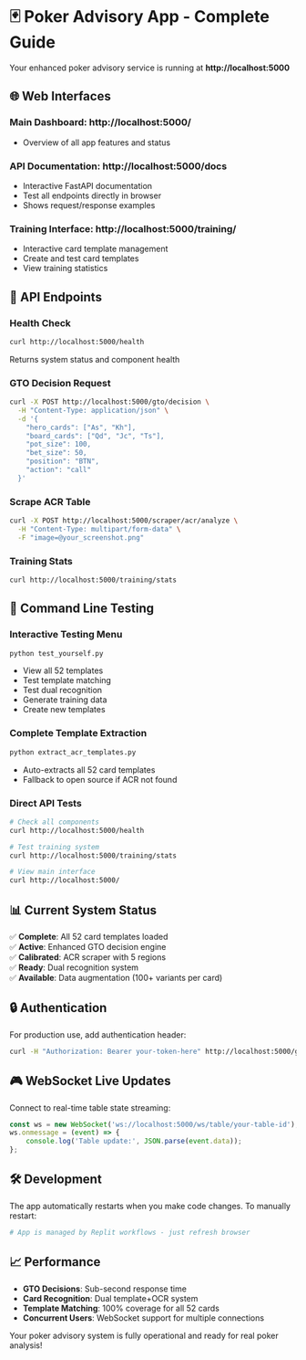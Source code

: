 # 🃏 Poker Advisory App - Complete Guide

Your enhanced poker advisory service is running at **http://localhost:5000**

## 🌐 **Web Interfaces**

### **Main Dashboard**: http://localhost:5000/
- Overview of all app features and status

### **API Documentation**: http://localhost:5000/docs
- Interactive FastAPI documentation
- Test all endpoints directly in browser
- Shows request/response examples

### **Training Interface**: http://localhost:5000/training/
- Interactive card template management
- Create and test card templates
- View training statistics

## 🔧 **API Endpoints**

### **Health Check**
```bash
curl http://localhost:5000/health
```
Returns system status and component health

### **GTO Decision Request**
```bash
curl -X POST http://localhost:5000/gto/decision \
  -H "Content-Type: application/json" \
  -d '{
    "hero_cards": ["As", "Kh"],
    "board_cards": ["Qd", "Jc", "Ts"],
    "pot_size": 100,
    "bet_size": 50,
    "position": "BTN",
    "action": "call"
  }'
```

### **Scrape ACR Table**
```bash
curl -X POST http://localhost:5000/scraper/acr/analyze \
  -H "Content-Type: multipart/form-data" \
  -F "image=@your_screenshot.png"
```

### **Training Stats**
```bash
curl http://localhost:5000/training/stats
```

## 🎯 **Command Line Testing**

### **Interactive Testing Menu**
```bash
python test_yourself.py
```
- View all 52 templates
- Test template matching
- Test dual recognition
- Generate training data
- Create new templates

### **Complete Template Extraction**
```bash
python extract_acr_templates.py
```
- Auto-extracts all 52 card templates
- Fallback to open source if ACR not found

### **Direct API Tests**
```bash
# Check all components
curl http://localhost:5000/health

# Test training system
curl http://localhost:5000/training/stats

# View main interface
curl http://localhost:5000/
```

## 📊 **Current System Status**

✅ **Complete**: All 52 card templates loaded  
✅ **Active**: Enhanced GTO decision engine  
✅ **Calibrated**: ACR scraper with 5 regions  
✅ **Ready**: Dual recognition system  
✅ **Available**: Data augmentation (100+ variants per card)  

## 🔒 **Authentication**

For production use, add authentication header:
```bash
curl -H "Authorization: Bearer your-token-here" http://localhost:5000/gto/decision
```

## 🎮 **WebSocket Live Updates**

Connect to real-time table state streaming:
```javascript
const ws = new WebSocket('ws://localhost:5000/ws/table/your-table-id');
ws.onmessage = (event) => {
    console.log('Table update:', JSON.parse(event.data));
};
```

## 🛠 **Development**

The app automatically restarts when you make code changes. To manually restart:
```bash
# App is managed by Replit workflows - just refresh browser
```

## 📈 **Performance**

- **GTO Decisions**: Sub-second response time
- **Card Recognition**: Dual template+OCR system
- **Template Matching**: 100% coverage for all 52 cards
- **Concurrent Users**: WebSocket support for multiple connections

Your poker advisory system is fully operational and ready for real poker analysis!